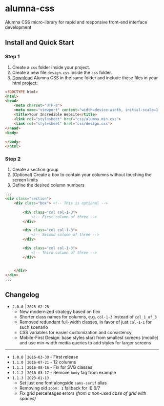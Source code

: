 # alumna-css
Alumna CSS micro-library for rapid and responsive front-end interface development

## Install and Quick Start

### Step 1

 1. Create a `css` folder inside your project.
 2. Create a new file `design.css` inside the `css` folder.
 2. [Download](https://raw.githubusercontent.com/alumna/alumna-css/master/alumna.min.css) Alumna CSS in the same folder and include these files in your html project:

```html
<!DOCTYPE html>
<html>
<head>
	<meta charset="UTF-8">
	<meta name="viewport" content="width=device-width, initial-scale=1.0">
	<title>Your Incredible Website</title>
	<link rel="stylesheet" href="css/alumna.min.css">
	<link rel="stylesheet" href="css/design.css">
</head>
<body>
	
</body>
</html>
```

### Step 2

 1. Create a section group
 2. (Optional) Create a box to contain your columns without touching the screen limits
 3. Define the desired column numbers

```html
...
<div class="section">
	<div class="box"> <!-- This is optional -->
		
		<div class="col col-1-3">
			<!-- First column of three -->
		</div>

		<div class="col col-1-3">
			<!-- Second column of three -->
		</div>

		<div class="col col-1-3">
			<!-- Third column of three -->
		</div>


	</div>
</div>
...
```

## Changelog

- `2.0.0` | `2025-02-28`
    - New modernized strategy based on flex
    - Shorter class names for columns, e.g. `col-1-3` instead of `col_1_of_3`
    - Removed redundant full-width classes, in favor of just `col-1-1` for such scenario
    - CSS variables for easier customization and consistency
    - Mobile-First Design: base styles start from smallest screens (mobile) and use min-width media queries to add styles for larger screens

---

- `1.0.0` | `2016-03-30` - First release
- `1.1.0` | `2016-07-21` - 12 columns
- `1.1.1` | `2016-08-16` - Fix for SVG classes
- `1.1.2` | `2018-03-17` - Remove `body` tag from example
- `1.1.3` | `2023-01-13`
    - Set just one font alongside `sans-serif` alias
    - Removing old `zoom: 1` fallback for IE 6/7
    - Fix grid percentages errors _(from a non-used case of grid with spaces)_

